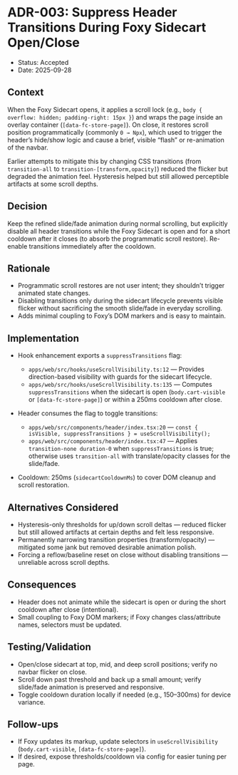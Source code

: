 # ADR-003: Suppress Header Transitions During Foxy Sidecart Open/Close

- Status: Accepted
- Date: 2025-09-28

## Context

When the Foxy Sidecart opens, it applies a scroll lock (e.g., `body { overflow: hidden; padding-right: 15px }`) and wraps the page inside an overlay container (`[data-fc-store-page]`). On close, it restores scroll position programmatically (commonly `0 → Npx`), which used to trigger the header’s hide/show logic and cause a brief, visible “flash” or re-animation of the navbar.

Earlier attempts to mitigate this by changing CSS transitions (from `transition-all` to `transition-[transform,opacity]`) reduced the flicker but degraded the animation feel. Hysteresis helped but still allowed perceptible artifacts at some scroll depths.

## Decision

Keep the refined slide/fade animation during normal scrolling, but explicitly disable all header transitions while the Foxy Sidecart is open and for a short cooldown after it closes (to absorb the programmatic scroll restore). Re-enable transitions immediately after the cooldown.

## Rationale

- Programmatic scroll restores are not user intent; they shouldn’t trigger animated state changes.
- Disabling transitions only during the sidecart lifecycle prevents visible flicker without sacrificing the smooth slide/fade in everyday scrolling.
- Adds minimal coupling to Foxy’s DOM markers and is easy to maintain.

## Implementation

- Hook enhancement exports a `suppressTransitions` flag:
  - `apps/web/src/hooks/useScrollVisibility.ts:12` — Provides direction-based visibility with guards for the sidecart lifecycle.
  - `apps/web/src/hooks/useScrollVisibility.ts:135` — Computes `suppressTransitions` when the sidecart is open (`body.cart-visible` or `[data-fc-store-page]`) or within a 250ms cooldown after close.

- Header consumes the flag to toggle transitions:
  - `apps/web/src/components/header/index.tsx:20` — `const { isVisible, suppressTransitions } = useScrollVisibility();`
  - `apps/web/src/components/header/index.tsx:47` — Applies `transition-none duration-0` when `suppressTransitions` is true; otherwise uses `transition-all` with translate/opacity classes for the slide/fade.

- Cooldown: 250ms (`sidecartCooldownMs`) to cover DOM cleanup and scroll restoration.

## Alternatives Considered

- Hysteresis-only thresholds for up/down scroll deltas — reduced flicker but still allowed artifacts at certain depths and felt less responsive.
- Permanently narrowing transition properties (transform/opacity) — mitigated some jank but removed desirable animation polish.
- Forcing a reflow/baseline reset on close without disabling transitions — unreliable across scroll depths.

## Consequences

- Header does not animate while the sidecart is open or during the short cooldown after close (intentional).
- Small coupling to Foxy DOM markers; if Foxy changes class/attribute names, selectors must be updated.

## Testing/Validation

- Open/close sidecart at top, mid, and deep scroll positions; verify no navbar flicker on close.
- Scroll down past threshold and back up a small amount; verify slide/fade animation is preserved and responsive.
- Toggle cooldown duration locally if needed (e.g., 150–300ms) for device variance.

## Follow-ups

- If Foxy updates its markup, update selectors in `useScrollVisibility` (`body.cart-visible`, `[data-fc-store-page]`).
- If desired, expose thresholds/cooldown via config for easier tuning per page.
